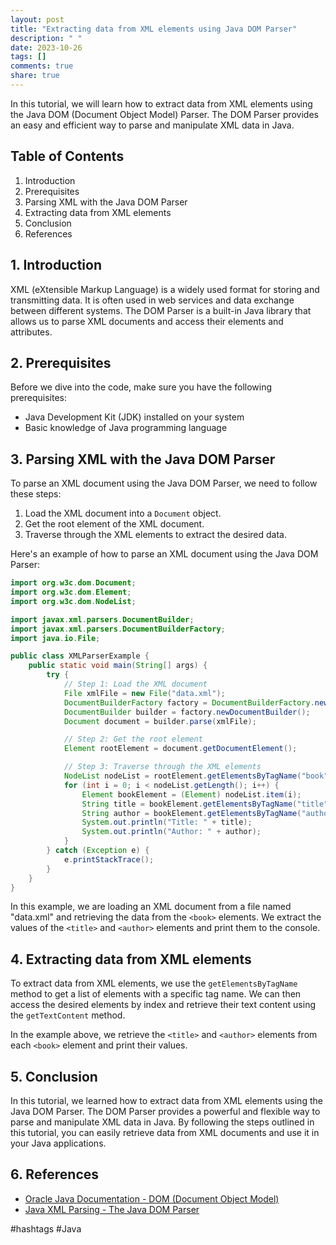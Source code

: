 ```yaml
---
layout: post
title: "Extracting data from XML elements using Java DOM Parser"
description: " "
date: 2023-10-26
tags: []
comments: true
share: true
---
```


In this tutorial, we will learn how to extract data from XML elements using the Java DOM (Document Object Model) Parser. The DOM Parser provides an easy and efficient way to parse and manipulate XML data in Java.

## Table of Contents
1. Introduction
2. Prerequisites
3. Parsing XML with the Java DOM Parser
4. Extracting data from XML elements
5. Conclusion
6. References

## 1. Introduction
XML (eXtensible Markup Language) is a widely used format for storing and transmitting data. It is often used in web services and data exchange between different systems. The DOM Parser is a built-in Java library that allows us to parse XML documents and access their elements and attributes.

## 2. Prerequisites
Before we dive into the code, make sure you have the following prerequisites:

- Java Development Kit (JDK) installed on your system
- Basic knowledge of Java programming language

## 3. Parsing XML with the Java DOM Parser
To parse an XML document using the Java DOM Parser, we need to follow these steps:

1. Load the XML document into a `Document` object.
2. Get the root element of the XML document.
3. Traverse through the XML elements to extract the desired data.

Here's an example of how to parse an XML document using the Java DOM Parser:

```java
import org.w3c.dom.Document;
import org.w3c.dom.Element;
import org.w3c.dom.NodeList;

import javax.xml.parsers.DocumentBuilder;
import javax.xml.parsers.DocumentBuilderFactory;
import java.io.File;

public class XMLParserExample {
    public static void main(String[] args) {
        try {
            // Step 1: Load the XML document
            File xmlFile = new File("data.xml");
            DocumentBuilderFactory factory = DocumentBuilderFactory.newInstance();
            DocumentBuilder builder = factory.newDocumentBuilder();
            Document document = builder.parse(xmlFile);

            // Step 2: Get the root element
            Element rootElement = document.getDocumentElement();

            // Step 3: Traverse through the XML elements
            NodeList nodeList = rootElement.getElementsByTagName("book");
            for (int i = 0; i < nodeList.getLength(); i++) {
                Element bookElement = (Element) nodeList.item(i);
                String title = bookElement.getElementsByTagName("title").item(0).getTextContent();
                String author = bookElement.getElementsByTagName("author").item(0).getTextContent();
                System.out.println("Title: " + title);
                System.out.println("Author: " + author);
            }
        } catch (Exception e) {
            e.printStackTrace();
        }
    }
}
```

In this example, we are loading an XML document from a file named "data.xml" and retrieving the data from the `<book>` elements. We extract the values of the `<title>` and `<author>` elements and print them to the console.

## 4. Extracting data from XML elements
To extract data from XML elements, we use the `getElementsByTagName` method to get a list of elements with a specific tag name. We can then access the desired elements by index and retrieve their text content using the `getTextContent` method.

In the example above, we retrieve the `<title>` and `<author>` elements from each `<book>` element and print their values.

## 5. Conclusion
In this tutorial, we learned how to extract data from XML elements using the Java DOM Parser. The DOM Parser provides a powerful and flexible way to parse and manipulate XML data in Java. By following the steps outlined in this tutorial, you can easily retrieve data from XML documents and use it in your Java applications.

## 6. References
- [Oracle Java Documentation - DOM (Document Object Model)](https://docs.oracle.com/javase/8/docs/api/index.html?org/w3c/dom/package-summary.html)
- [Java XML Parsing - The Java DOM Parser](https://www.tutorialspoint.com/java_xml/java_dom_parser.htm)

#hashtags #Java